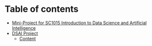 # Table of contents

* [Mini-Project for SC1015 Introduction to Data Science and Artificial Intelligence](README.md)
* [DSAI Project](dsai-project/README.md)
  * [Content](<DSAI Project/Dataset/README.md>)
